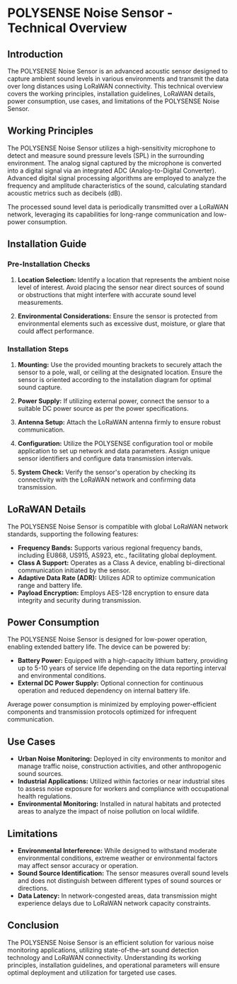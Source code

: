 # POLYSENSE Noise Sensor - Technical Overview

## Introduction

The POLYSENSE Noise Sensor is an advanced acoustic sensor designed to capture ambient sound levels in various environments and transmit the data over long distances using LoRaWAN connectivity. This technical overview covers the working principles, installation guidelines, LoRaWAN details, power consumption, use cases, and limitations of the POLYSENSE Noise Sensor.

## Working Principles

The POLYSENSE Noise Sensor utilizes a high-sensitivity microphone to detect and measure sound pressure levels (SPL) in the surrounding environment. The analog signal captured by the microphone is converted into a digital signal via an integrated ADC (Analog-to-Digital Converter). Advanced digital signal processing algorithms are employed to analyze the frequency and amplitude characteristics of the sound, calculating standard acoustic metrics such as decibels (dB).

The processed sound level data is periodically transmitted over a LoRaWAN network, leveraging its capabilities for long-range communication and low-power consumption.

## Installation Guide

### Pre-Installation Checks

1. **Location Selection:** Identify a location that represents the ambient noise level of interest. Avoid placing the sensor near direct sources of sound or obstructions that might interfere with accurate sound level measurements.

2. **Environmental Considerations:** Ensure the sensor is protected from environmental elements such as excessive dust, moisture, or glare that could affect performance.

### Installation Steps

1. **Mounting:** Use the provided mounting brackets to securely attach the sensor to a pole, wall, or ceiling at the designated location. Ensure the sensor is oriented according to the installation diagram for optimal sound capture.

2. **Power Supply:** If utilizing external power, connect the sensor to a suitable DC power source as per the power specifications.

3. **Antenna Setup:** Attach the LoRaWAN antenna firmly to ensure robust communication.

4. **Configuration:** Utilize the POLYSENSE configuration tool or mobile application to set up network and data parameters. Assign unique sensor identifiers and configure data transmission intervals.

5. **System Check:** Verify the sensor's operation by checking its connectivity with the LoRaWAN network and confirming data transmission.

## LoRaWAN Details

The POLYSENSE Noise Sensor is compatible with global LoRaWAN network standards, supporting the following features:

- **Frequency Bands:** Supports various regional frequency bands, including EU868, US915, AS923, etc., facilitating global deployment.
- **Class A Support:** Operates as a Class A device, enabling bi-directional communication initiated by the sensor.
- **Adaptive Data Rate (ADR):** Utilizes ADR to optimize communication range and battery life.
- **Payload Encryption:** Employs AES-128 encryption to ensure data integrity and security during transmission.

## Power Consumption

The POLYSENSE Noise Sensor is designed for low-power operation, enabling extended battery life. The device can be powered by:

- **Battery Power:** Equipped with a high-capacity lithium battery, providing up to 5-10 years of service life depending on the data reporting interval and environmental conditions.
- **External DC Power Supply:** Optional connection for continuous operation and reduced dependency on internal battery life.

Average power consumption is minimized by employing power-efficient components and transmission protocols optimized for infrequent communication.

## Use Cases

- **Urban Noise Monitoring:** Deployed in city environments to monitor and manage traffic noise, construction activities, and other anthropogenic sound sources.
- **Industrial Applications:** Utilized within factories or near industrial sites to assess noise exposure for workers and compliance with occupational health regulations.
- **Environmental Monitoring:** Installed in natural habitats and protected areas to analyze the impact of noise pollution on local wildlife.

## Limitations

- **Environmental Interference:** While designed to withstand moderate environmental conditions, extreme weather or environmental factors may affect sensor accuracy or operation.
- **Sound Source Identification:** The sensor measures overall sound levels and does not distinguish between different types of sound sources or directions.
- **Data Latency:** In network-congested areas, data transmission might experience delays due to LoRaWAN network capacity constraints.

## Conclusion

The POLYSENSE Noise Sensor is an efficient solution for various noise monitoring applications, utilizing state-of-the-art sound detection technology and LoRaWAN connectivity. Understanding its working principles, installation guidelines, and operational parameters will ensure optimal deployment and utilization for targeted use cases.